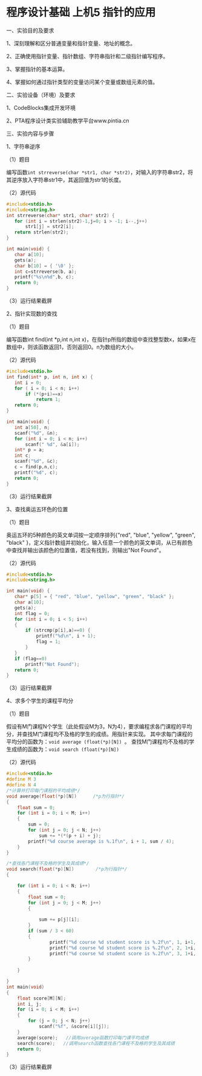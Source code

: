 # 程序设计基础 上机5 指针的应用
一、实验目的及要求

1、深刻理解和区分普通变量和指针变量、地址的概念。

2、正确使用指针变量、指针数组、字符串指针和二级指针编写程序。

3、掌握指针的基本运算。

4、掌握如何通过指针类型的变量访问某个变量或数组元素的值。

二、实验设备（环境）及要求

1、CodeBlocks集成开发环境

2、PTA程序设计类实验辅助教学平台www.pintia.cn

三、实验内容与步骤

1、字符串逆序

（1）题目

 编写函数`int strreverse(char *str1, char *str2)`，对输入的字符串str2，将其逆序放入字符串str1中，其返回值为str1的长度。

（2）源代码

 ```c
 #include<stdio.h>
 #include<string.h>
 int strreverse(char* str1, char* str2) {
 	for (int i = strlen(str2)-1,j=0; i > -1; i--,j++)
 		str1[j] = str2[i];
 	return strlen(str2);
 }
 
 int main(void) {
 	char a[10];
 	gets(a);
 	char b[10] = { '\0' };
 	int c=strreverse(b, a);
 	printf("%s\n%d",b, c);
 	return 0;
 }
 ```

（3）运行结果截屏

 

2、指针实现数的查找

（1）题目

 编写函数int find(int *p,int n,int x)，在指针p所指的数组中查找整型数x，如果x在数组中，则该函数返回1，否则返回0。n为数组的大小。

（2）源代码

 ```c
 #include<stdio.h>
 int find(int* p, int n, int x) {
 	int i = 0;
 	for ( i = 0; i < n; i++)
 		if (*(p+i)==x)
 			return 1;
 	return 0;
 }
 
 int main(void) {
 	int a[50], n;
 	scanf("%d", &n);
 	for (int i = 0; i < n; i++)
 		scanf(" %d", &a[i]);
 	int* p = a;
 	int c;
 	scanf("%d", &c);
 	c = find(p,n,c);
 	printf("%d", c);
 	return 0;
 }
 ```

（3）运行结果截屏

 

3、查找奥运五环色的位置

（1）题目

 奥运五环的5种颜色的英文单词按一定顺序排列{"red", "blue", "yellow", "green", "black" }，定义指针数组并初始化，输入任意一个颜色的英文单词，从已有颜色中查找并输出该颜色的位置值，若没有找到，则输出"Not Found"。

（2）源代码

 ```c
 #include<stdio.h>
 #include<string.h>
 
 int main(void) {
 	char* p[5] = { "red", "blue", "yellow", "green", "black" };
 	char a[10];
 	gets(a);
 	int flag = 0;
 	for (int i = 0; i < 5; i++)
 	{
 		if (strcmp(p[i],a)==0) {
 			printf("%d\n", i + 1);
 			flag = 1;
 		}
 	}
 	if (flag==0)
 		printf("Not Found");
 	return 0;
 }
 ```

（3）运行结果截屏

 

4、求多个学生的课程平均分

（1）题目

假设有M门课程N个学生（此处假设M为3，N为4），要求编程求各门课程的平均分，并查找M门课程均不及格的学生的成绩。用指针来实现。
其中求每门课程的平均分的函数为：`void average (float(*p)[N]) `。
查找M门课程均不及格的学生成绩的函数为：`void search (float(*p)[N])`

（2）源代码

```c
#include<stdio.h>
#define M 3
#define N 4
/*计算并打印每门课程的平均成绩*/
void average(float(*p)[N])		/*p为行指针*/
{
	float sum = 0;
	for (int i = 0; i < M; i++)
	{
		sum = 0;
		for (int j = 0; j < N; j++)
			sum += *(*(p + i) + j);
		printf("%d course average is %.1f\n", i + 1, sum / 4);
	}
}

/*查找各门课程不及格的学生及其成绩*/
void search(float(*p)[N])        /*p为行指针*/
{

	for (int i = 0; i < N; i++)
	{
		float sum = 0;
		for (int j = 0; j < M; j++)
		{
			
			sum += p[j][i];
		}
		if (sum / 3 < 60)
		{
				printf("%d course %d student score is %.2f\n", 1, i+1, p[0][i]);
				printf("%d course %d student score is %.2f\n", 2, 1+i, p[1][i]);
				printf("%d course %d student score is %.2f\n", 3, 1+i, p[2][i]);
		}
		
	}

}
int main(void)
{
	float score[M][N];
	int i, j;
	for (i = 0; i < M; i++)
	{
		for (j = 0; j < N; j++)
			scanf("%f", &score[i][j]);
	}
	average(score);   //调用average函数打印每门课平均成绩
	search(score);   //调用search函数查找各门课程不及格的学生及其成绩
	return 0;
}
```

（3）运行结果截屏
